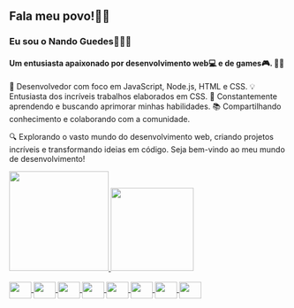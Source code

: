 ## Fala meu povo!👋🏽

### Eu sou o Nando Guedes👨🏽‍🦱 
#### Um entusiasta apaixonado por desenvolvimento web💻 e de games🎮. 👨‍💻

🚀 Desenvolvedor com foco em JavaScript, Node.js, HTML e CSS.
💡  Entusiasta dos incríveis trabalhos elaborados em CSS.
🌱 Constantemente aprendendo e buscando aprimorar minhas habilidades.
📚 Compartilhando conhecimento e colaborando com a comunidade.

🔍 Explorando o vasto mundo do desenvolvimento web, criando projetos incríveis e transformando ideias em código. Seja bem-vindo ao meu mundo de desenvolvimento!

<div>
  <a href="https://github.com/guedesindev">
  <img height="180em" src="https://github-readme-stats.vercel.app/api?username=guedesindev&show_icons=true&theme=dracula&include_all_commits=true&count_private=true"/>
  <img height="150em" src="https://github-readme-stats.vercel.app/api/top-langs/?username=guedesindev&layout=compact&langs_count=16&theme=dracula"/>
</div>
<div style="diplay:inline_block"><br>     
  <img align="center" height="30" width="40" src="https://cdn.jsdelivr.net/gh/devicons/devicon/icons/javascript/javascript-plain.svg" />
  <img align="center" height="30" width="40" src="https://cdn.jsdelivr.net/gh/devicons/devicon/icons/nodejs/nodejs-plain.svg" />
  <img align="center" height="30" width="40" src="https://cdn.jsdelivr.net/gh/devicons/devicon/icons/html5/html5-plain-wordmark.svg" />
  <img align="center" height="30" width="40" src="https://cdn.jsdelivr.net/gh/devicons/devicon/icons/tailwindcss/tailwindcss-plain.svg" />
  <img align="center" height="30" width="40" src="https://cdn.jsdelivr.net/gh/devicons/devicon/icons/css3/css3-plain-wordmark.svg" />
  <img align="center" height="30" width="40" src="https://cdn.jsdelivr.net/gh/devicons/devicon/icons/python/python-original-wordmark.svg" />
  <img align="center" height="30" width="40" src="https://cdn.jsdelivr.net/gh/devicons/devicon/icons/figma/figma-original.svg" />
  <img align="center" height="30" width="40" src="https://cdn.jsdelivr.net/gh/devicons/devicon/icons/godot/godot-original.svg" />
</div>
